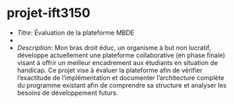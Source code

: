 # projet-ift3150
- *Titre*:  Évaluation de la plateforme MBDE
- 
- *Description*: Mon bras droit éduc, un organisme à but non lucratif, développe actuellement une plateforme collaborative (en phase finale) visant à offrir un meilleur encadrement aux étudiants en situation de handicap. Ce projet vise à évaluer la plateforme afin de vérifier l’exactitude de l’implémentation et documenter l’architecture complète du programme existant afin de comprendre sa structure et analyser les besoins de développement futurs.
